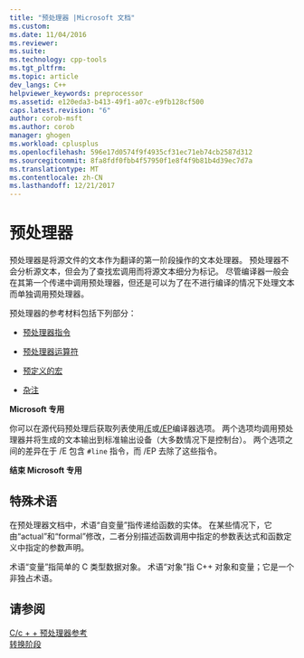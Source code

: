 ```yaml
---
title: "预处理器 |Microsoft 文档"
ms.custom: 
ms.date: 11/04/2016
ms.reviewer: 
ms.suite: 
ms.technology: cpp-tools
ms.tgt_pltfrm: 
ms.topic: article
dev_langs: C++
helpviewer_keywords: preprocessor
ms.assetid: e120eda3-b413-49f1-a07c-e9fb128cf500
caps.latest.revision: "6"
author: corob-msft
ms.author: corob
manager: ghogen
ms.workload: cplusplus
ms.openlocfilehash: 596e17d0574f9f4935cf31ec71eb74cb2587d312
ms.sourcegitcommit: 8fa8fdf0fbb4f57950f1e8f4f9b81b4d39ec7d7a
ms.translationtype: MT
ms.contentlocale: zh-CN
ms.lasthandoff: 12/21/2017
---
```

# <a name="preprocessor"></a>预处理器
预处理器是将源文件的文本作为翻译的第一阶段操作的文本处理器。 预处理器不会分析源文本，但会为了查找宏调用而将源文本细分为标记。 尽管编译器一般会在其第一个传递中调用预处理器，但还是可以为了在不进行编译的情况下处理文本而单独调用预处理器。  
  
 预处理器的参考材料包括下列部分：  
  
-   [预处理器指令](../preprocessor/preprocessor-directives.md)  
  
-   [预处理器运算符](../preprocessor/preprocessor-operators.md)  
  
-   [预定义的宏](../preprocessor/predefined-macros.md)  
  
-   [杂注](../preprocessor/pragma-directives-and-the-pragma-keyword.md)  
  
 **Microsoft 专用**  
  
 你可以在源代码预处理后获取列表使用[/E](../build/reference/e-preprocess-to-stdout.md)或[/EP](../build/reference/ep-preprocess-to-stdout-without-hash-line-directives.md)编译器选项。 两个选项均调用预处理器并将生成的文本输出到标准输出设备（大多数情况下是控制台）。 两个选项之间的差异在于 /E 包含 `#line` 指令，而 /EP 去除了这些指令。  
  
 **结束 Microsoft 专用**  
  
##  <a name="_predir_special_terminology"></a>特殊术语  
 在预处理器文档中，术语“自变量”指传递给函数的实体。 在某些情况下，它由“actual”和“formal”修改，二者分别描述函数调用中指定的参数表达式和函数定义中指定的参数声明。  
  
 术语“变量”指简单的 C 类型数据对象。 术语“对象”指 C++ 对象和变量；它是一个非独占术语。  
  
## <a name="see-also"></a>请参阅  
 [C/c + + 预处理器参考](../preprocessor/c-cpp-preprocessor-reference.md)   
 [转换阶段](../preprocessor/phases-of-translation.md)